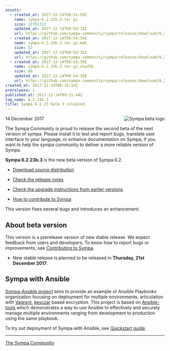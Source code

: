 ```yaml
---
assets:
  - created_at: 2017-12-14T08:51:59Z
    name: sympa-6.2.23b.3.tar.gz
    size: 12701313
    updated_at: 2017-12-14T08:54:15Z
    url: https://github.com/sympa-community/sympa/releases/download/6.2.23b.3/sympa-6.2.23b.3.tar.gz
  - created_at: 2017-12-14T08:54:34Z
    name: sympa-6.2.23b.3.tar.gz.md5
    size: 57
    updated_at: 2017-12-14T08:54:35Z
    url: https://github.com/sympa-community/sympa/releases/download/6.2.23b.3/sympa-6.2.23b.3.tar.gz.md5
  - created_at: 2017-12-14T08:54:39Z
    name: sympa-6.2.23b.3.tar.gz.sha256
    size: 89
    updated_at: 2017-12-14T08:54:39Z
    url: https://github.com/sympa-community/sympa/releases/download/6.2.23b.3/sympa-6.2.23b.3.tar.gz.sha256
created_at: 2017-12-14T08:35:10Z
prerelease: 1
published_at: 2017-12-14T09:21:44Z
tag_name: 6.2.23b.3
title: Sympa 6.2.23 beta 3 released
---
```


<img align="right" src="https://assets.sympa.community/logos/sympa_beta.png" title="Sympa beta logo"/> 14 December 2017

The Sympa Community is proud to release the second beta of the next version of sympa. Please install it to test and report bugs, translate user interface to your language, or enhance documentation on Sympa, if you want to help the sympa community to deliver a more reliable version of Sympa.

**Sympa 6.2.23b.3** is the new beta version of Sympa 6.2.

  - [Download source distribution](https://github.com/sympa-community/sympa/releases/download/6.2.23b.3/sympa-6.2.23b.3.tar.gz)

  - [Check the release notes](https://github.com/sympa-community/sympa/blob/6.2.23b.3/NEWS.md)

  - [Check the upgrade instructions from earlier versions](https://sympa-community.github.io/manual/upgrade/notes.html)

  - [How to contribute to Sympa](https://github.com/sympa-community/sympa/blob/6.2.23b.3/CONTRIBUTING.md)

This version fixes several bugs and introduces an enhancement.

About beta version
---------------------

This version is a prerelease version of new stable release.  We expect feedback from users and developers.  To know how to report bugs or improvements, see [Contributing to Sympa](https://github.com/sympa-community/sympa/blob/6.2.23b.3/CONTRIBUTING.md).

  - New stable release is planned to be released in **Thursday, 21st December 2017**.

Sympa with Ansible
------------------

[Sympa-Ansible project](https://github.com/sympa-community/sympa-ansible) aims to provide an example of Ansible Playbooks organization focusing on deployment for multiple environments, articulation with [Vagrant](https://www.vagrantup.com/docs/), [keyczar](https://github.com/google/keyczar) based encryption. This project is based on [Ansible-tools](https://github.com/pmeulen/ansible-tools) which demonstrates a way to use Ansible to effectively and securely manage multiple environments ranging from development to production using the same playbook.

To try out deployment of Sympa with Ansible, see [Quickstart guide](https://github.com/sympa-community/sympa-ansible/blob/master/README.md).

----
[The Sympa Community](https://github.com/sympa-community)
